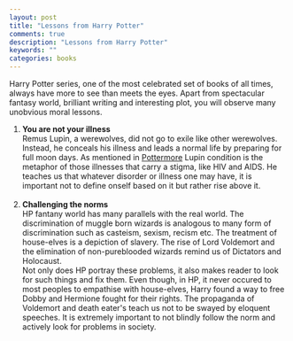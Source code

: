 ```yaml
---
layout: post
title: "Lessons from Harry Potter"
comments: true
description: "Lessons from Harry Potter"
keywords: ""
categories: books
---
```


Harry Potter series, one of the most celebrated set of books of all times, always have more to see than meets the eyes. Apart from spectacular fantasy world, brilliant writing and interesting plot, you will observe many unobvious moral lessons.

<ol>
    <li><strong>You are not your illness</strong>
    <br/>
    Remus Lupin, a werewolves, did not go to exile like other werewolves. Instead, he conceals his illness and leads a normal life by preparing for full moon days. As mentioned in <a href="https://www.pottermore.com/writing-by-jk-rowling/remus-lupin">Pottermore</a> Lupin condition is the metaphor of those illnesses that carry a stigma, like HIV and AIDS. He teaches us that whatever disorder or illness one may have, it is important not to define onself based on it but rather rise above it.</li>
    <br/>
    <li><strong>Challenging the norms</strong>
    <br/>
    HP fantany world has many parallels with the real world. The discrimination of muggle born wizards is analogous to many form of discrimination such as casteism, sexism, recism etc. The treatment of house-elves is a depiction of slavery. The rise of Lord Voldemort and the elimination of non-pureblooded wizards remind us of Dictators and Holocaust.
    <br/>
    Not only does HP portray these problems, it also makes reader to look for such things and fix them. Even though, in HP, it never occured to most peoples to empathise with house-elves, Harry found a way to free Dobby and Hermione fought for their rights. The propaganda of Voldemort and death eater's teach us not to be swayed by eloquent speeches. It is extremely important to not blindly follow the norm and actively look for problems in society.</li>
</ol>
